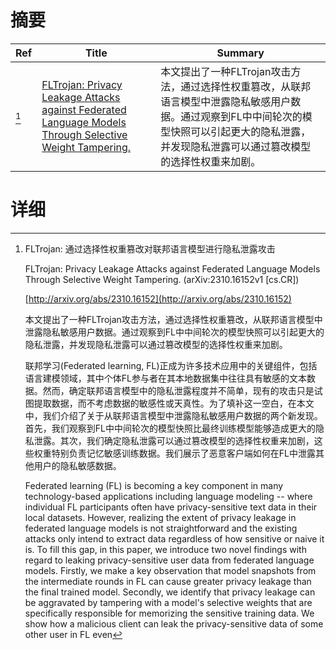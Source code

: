 # 摘要

| Ref | Title | Summary |
| --- | --- | --- |
| [^1] | [FLTrojan: Privacy Leakage Attacks against Federated Language Models Through Selective Weight Tampering.](http://arxiv.org/abs/2310.16152) | 本文提出了一种FLTrojan攻击方法，通过选择性权重篡改，从联邦语言模型中泄露隐私敏感用户数据。通过观察到FL中中间轮次的模型快照可以引起更大的隐私泄露，并发现隐私泄露可以通过篡改模型的选择性权重来加剧。 |

# 详细

[^1]: FLTrojan: 通过选择性权重篡改对联邦语言模型进行隐私泄露攻击

    FLTrojan: Privacy Leakage Attacks against Federated Language Models Through Selective Weight Tampering. (arXiv:2310.16152v1 [cs.CR])

    [http://arxiv.org/abs/2310.16152](http://arxiv.org/abs/2310.16152)

    本文提出了一种FLTrojan攻击方法，通过选择性权重篡改，从联邦语言模型中泄露隐私敏感用户数据。通过观察到FL中中间轮次的模型快照可以引起更大的隐私泄露，并发现隐私泄露可以通过篡改模型的选择性权重来加剧。

    

    联邦学习(Federated learning, FL)正成为许多技术应用中的关键组件，包括语言建模领域，其中个体FL参与者在其本地数据集中往往具有敏感的文本数据。然而，确定联邦语言模型中的隐私泄露程度并不简单，现有的攻击只是试图提取数据，而不考虑数据的敏感性或天真性。为了填补这一空白，在本文中，我们介绍了关于从联邦语言模型中泄露隐私敏感用户数据的两个新发现。首先，我们观察到FL中中间轮次的模型快照比最终训练模型能够造成更大的隐私泄露。其次，我们确定隐私泄露可以通过篡改模型的选择性权重来加剧，这些权重特别负责记忆敏感训练数据。我们展示了恶意客户端如何在FL中泄露其他用户的隐私敏感数据。

    Federated learning (FL) is becoming a key component in many technology-based applications including language modeling -- where individual FL participants often have privacy-sensitive text data in their local datasets. However, realizing the extent of privacy leakage in federated language models is not straightforward and the existing attacks only intend to extract data regardless of how sensitive or naive it is. To fill this gap, in this paper, we introduce two novel findings with regard to leaking privacy-sensitive user data from federated language models. Firstly, we make a key observation that model snapshots from the intermediate rounds in FL can cause greater privacy leakage than the final trained model. Secondly, we identify that privacy leakage can be aggravated by tampering with a model's selective weights that are specifically responsible for memorizing the sensitive training data. We show how a malicious client can leak the privacy-sensitive data of some other user in FL even
    

